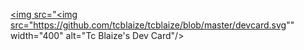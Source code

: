 <a href="https://app.daily.dev/tcblaize"><img src="<img src="https://github.com/tcblaize/tcblaize/blob/master/devcard.svg"" width="400" alt="Tc Blaize's Dev Card"/></a>

<!--
**tcblaize/tcblaize** is a ✨ _special_ ✨ repository because its `README.md` (this file) appears on your GitHub profile.

Here are some ideas to get you started:

- 🔭 I’m currently working on ...
- 🌱 I’m currently learning ...
- 👯 I’m looking to collaborate on ...
- 🤔 I’m looking for help with ...
- 💬 Ask me about ...
- 📫 How to reach me: ...
- 😄 Pronouns: ...
- ⚡ Fun fact: ...
-->
